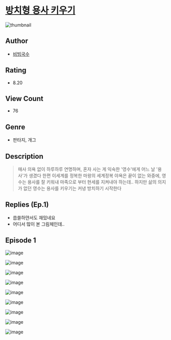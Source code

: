 # [방치형 용사 키우기](https://comic.naver.com/challenge/list?titleId=810775)
![thumbnail](https://image-comic.pstatic.net/user_contents_data/challenge_comic/2023/05/24/285350/upload_3689962330167522145_480x623.jpeg)

## Author
- [비빔국수](https://comic.naver.com/artistTitle?id=285350)

## Rating
- 8.20

## View Count
- 76

## Genre
- 판타지, 개그

## Description
> 매사 의욕 없이 하루하루 연명하며, 혼자 사는 게 익숙한 '영수'에게 어느 날 '용사'가 생겼다 한편 이세계를 정복한 마왕의 세계정복 야욕은 끝이 없는 와중에, 영수는 용사를 잘 키워내 마족으로 부터 현세를 지켜내야 하는데.. 하지만 삶의 의지가 없던 영수는 용사를 키우기는 커녕 방치하기 시작한다

## Replies (Ep.1)
- 씁쓸하먄서도 재밌네요
- 어디서 많이 본 그림체인데..

## Episode 1
![image](https://image-comic.pstatic.net/user_contents_data/challenge_comic/2023/05/24/285350/upload_3991370580006220343.jpeg)

![image](https://image-comic.pstatic.net/user_contents_data/challenge_comic/2023/05/24/285350/upload_3991658441548968550.jpeg)

![image](https://image-comic.pstatic.net/user_contents_data/challenge_comic/2023/05/24/285350/upload_4064043685894174821.jpeg)

![image](https://image-comic.pstatic.net/user_contents_data/challenge_comic/2023/05/24/285350/upload_4049407198243545909.jpeg)

![image](https://image-comic.pstatic.net/user_contents_data/challenge_comic/2023/05/24/285350/upload_3487023501165027940.jpeg)

![image](https://image-comic.pstatic.net/user_contents_data/challenge_comic/2023/05/24/285350/upload_3905856059632269409.jpeg)

![image](https://image-comic.pstatic.net/user_contents_data/challenge_comic/2023/05/24/285350/upload_7005125148478027827.jpeg)

![image](https://image-comic.pstatic.net/user_contents_data/challenge_comic/2023/05/24/285350/upload_3486128270996551523.jpeg)

![image](https://image-comic.pstatic.net/user_contents_data/challenge_comic/2023/05/24/285350/upload_4135486653620053046.jpeg)
